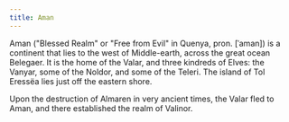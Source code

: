 ```yaml
---
title: Aman
---
```


Aman ("Blessed Realm" or "Free from Evil" in Quenya, pron. \[ˈaman\]) is
a continent that lies to the west of Middle-earth, across the great
ocean Belegaer. It is the home of the Valar, and three kindreds of
Elves: the Vanyar, some of the Noldor, and some of the Teleri. The
island of Tol Eressëa lies just off the eastern shore.

Upon the destruction of Almaren in very ancient times, the Valar fled to
Aman, and there established the realm of Valinor.